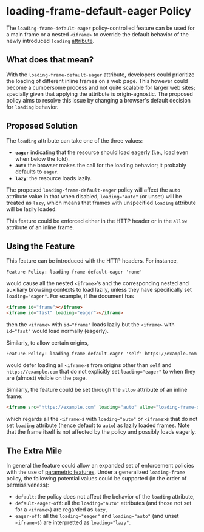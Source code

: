 loading-frame-default-eager Policy
===========

The `loading-frame-default-eager` policy-controlled feature can be used for a main frame or a nested
`<iframe>` to override the default behavior of the newly
introduced `loading` [attribute](https://github.com/whatwg/html/pull/3752).

What does that mean?
------------
With the `loading-frame-default-eager` attribute, developers could prioritize the loading of different inline frames on a web page. This however could become a cumbersome process and not quite scalable for larger
web sites; specially given that applying the attribute is origin-agnostic. The proposed policy aims to resolve
this issue by changing a browser's default decision for `loading` behavior.

Proposed Solution
------------
The `loading` attribute can take one of the three values:
  * **`eager`** indicating that the resource should load eagerly (i.e., load even when below the fold).
  * **`auto`** the browser makes the call for the loading behavior; it probably defaults to `eager`.
  * **`lazy`**: the resource loads lazily.

The proposed `loading-frame-default-eager` policy will affect the `auto` attribute value in that when disabled, `loading="auto"` (or unset) will be treated as `lazy`, which means that frames with unspecified `loading` attribute will be lazily loaded.
  
This feature could be enforced either in the HTTP header or in the `allow` attribute of an inline frame.

Using the Feature
-------------

This feature can be introduced with the HTTP headers. For instance,
```HTTP
Feature-Policy: loading-frame-default-eager 'none'
```
would cause all the nested `<iframe>`'s and the corresponding nested and auxiliary browsing contexts to load lazily, unless they have specifically set `loading="eager"`. For example, if the document has
```HTML
<iframe id="frame"></iframe>
<iframe id="fast" loading="eager"></iframe>
```
then the `<iframe>` with `id="frame"` loads lazily but the `<iframe>` with `id="fast"` would load normally (eagerly).

Similarly, to allow certain origins,
```HTTP
Feature-Policy: loading-frame-default-eager 'self' https://example.com
```
would defer loading  all `<iframe>`s from origins other than `self` and `https://example.com` that do not explicitly set `loading="eager"`  to when they are (almost) visible on the page. 

Similarly, the feature could be set through the `allow` attribute of an inline frame:
```HTML
<iframe src="https://example.com" loading="auto" allow="loading-frame-default-eager 'none'"></iframe>
```
which regards all the `<iframe>`s with `loading="auto"` or `<iframe>`s that do not set `loading` attribute (hence default to `auto`) as lazily loaded frames. Note that the frame itself is not affected by the policy and possibly loads eagerly.

The Extra Mile
-----------
In general the feature could allow an expanded set of enforcement policies with the use of [parametric features](https://github.com/WICG/feature-policy/issues/163). Under a generalized `loading-frame` policy, the following potential values could be supported (in the order of permissiveness):
  * `default`: the policy does not affect the behavior of the `loading` attribute,
  * `default-eager-off`: all the `loading="auto"` attributes (and those not set for a `<iframe>`) are regarded as `lazy`,
  * `eager-off`: all the `loading="eager"` and `loading="auto"` (and unset `<iframe>`s) are interpretted as `loading="lazy"`.
 
